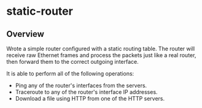 # static-router
## Overview
Wrote a simple router configured with a static routing table. The router will receive raw Ethernet frames and process the packets just like a real router, then forward them to the correct outgoing interface.

It is able to perform all of the following operations:

- Ping any of the router's interfaces from the servers.
- Traceroute to any of the router's interface IP addresses.
- Download a file using HTTP from one of the HTTP servers.